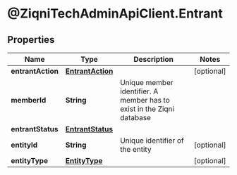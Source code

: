 # @ZiqniTechAdminApiClient.Entrant

## Properties

Name | Type | Description | Notes
------------ | ------------- | ------------- | -------------
**entrantAction** | [**EntrantAction**](EntrantAction.md) |  | [optional] 
**memberId** | **String** | Unique member identifier. A member has to exist in the Ziqni database | 
**entrantStatus** | [**EntrantStatus**](EntrantStatus.md) |  | 
**entityId** | **String** | Unique identifier of the entity | [optional] 
**entityType** | [**EntityType**](EntityType.md) |  | [optional] 



